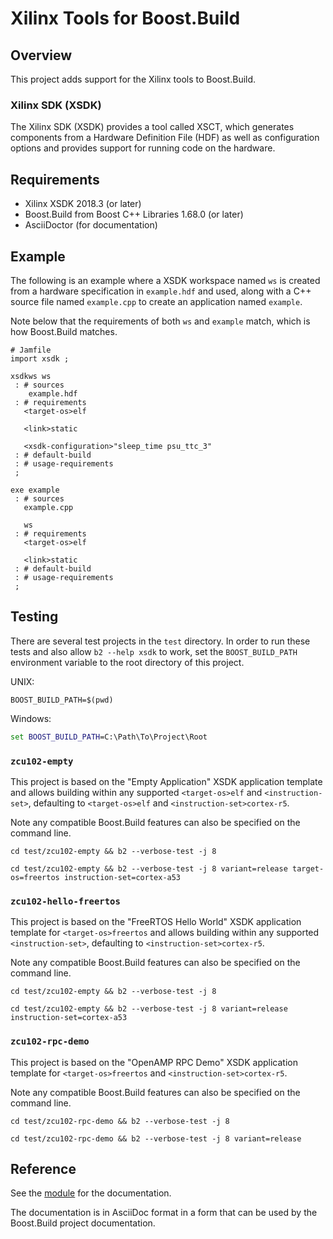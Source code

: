 # Xilinx Tools for Boost.Build

## Overview

This project adds support for the Xilinx tools to Boost.Build.

### Xilinx SDK (XSDK)

The Xilinx SDK (XSDK) provides a tool called XSCT, which generates
components from a Hardware Definition File (HDF) as well as
configuration options and provides support for running code on the
hardware.

## Requirements

* Xilinx XSDK 2018.3 (or later)
* Boost.Build from Boost C++ Libraries 1.68.0 (or later)
* AsciiDoctor (for documentation)

## Example

The following is an example where a XSDK workspace named `ws` is
created from a hardware specification in `example.hdf` and used, along
with a C++ source file named `example.cpp` to create an application
named `example`.

Note below that the requirements of both `ws` and `example` match,
which is how Boost.Build matches.

```jam
# Jamfile
import xsdk ;

xsdkws ws
 : # sources
    example.hdf
 : # requirements
   <target-os>elf

   <link>static

   <xsdk-configuration>"sleep_time psu_ttc_3"
 : # default-build
 : # usage-requirements
 ;

exe example
 : # sources
   example.cpp

   ws
 : # requirements
   <target-os>elf

   <link>static
 : # default-build
 : # usage-requirements
 ;
```

## Testing

There are several test projects in the `test` directory.  In order to
run these tests and also allow `b2 --help xsdk` to work, set the
`BOOST_BUILD_PATH` environment variable to the root directory of this
project.

UNIX:

```shell
BOOST_BUILD_PATH=$(pwd)
```

Windows:

```bat
set BOOST_BUILD_PATH=C:\Path\To\Project\Root
```

### `zcu102-empty`

This project is based on the "Empty Application" XSDK application
template and allows building within any supported `<target-os>elf` and
`<instruction-set>`, defaulting to `<target-os>elf` and
`<instruction-set>cortex-r5`.

Note any compatible Boost.Build features can also be specified on the
command line.

```shell
cd test/zcu102-empty && b2 --verbose-test -j 8
```

```shell
cd test/zcu102-empty && b2 --verbose-test -j 8 variant=release target-os=freertos instruction-set=cortex-a53
```

### `zcu102-hello-freertos`

This project is based on the "FreeRTOS Hello World" XSDK application
template for `<target-os>freertos` and allows building within any
supported `<instruction-set>`, defaulting to
`<instruction-set>cortex-r5`.

Note any compatible Boost.Build features can also be specified on the
command line.

```shell
cd test/zcu102-empty && b2 --verbose-test -j 8
```

```shell
cd test/zcu102-empty && b2 --verbose-test -j 8 variant=release instruction-set=cortex-a53
```

### `zcu102-rpc-demo`

This project is based on the "OpenAMP RPC Demo" XSDK application
template for `<target-os>freertos` and `<instruction-set>cortex-r5`.

Note any compatible Boost.Build features can also be specified on the
command line.

```shell
cd test/zcu102-rpc-demo && b2 --verbose-test -j 8
```

```shell
cd test/zcu102-rpc-demo && b2 --verbose-test -j 8 variant=release
```

## Reference

See the [module](xsdk.jam) for the documentation.

The documentation is in AsciiDoc format in a form that can be used by
the Boost.Build project documentation.
